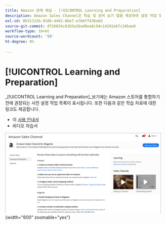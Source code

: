 ```yaml
---
title: Amazon 판매 채널 - [!UICONTROL Learning and Preparation]
description: Amazon Sales Channel은 학습 및 준비 보기 탭을 제공하여 설정 작업 및 정보 리소스 목록에 쉽게 액세스할 수 있습니다.
exl-id: 0b31132b-9106-4492-8be7-e784ff436a6d
source-git-commit: df26834c81b5e26ad0ea8c94c14292eb7c24bae8
workflow-type: tm+mt
source-wordcount: '59'
ht-degree: 0%

---
```


# [!UICONTROL Learning and Preparation]

_[!UICONTROL Learning and Preparation]_보기에는 Amazon 스토어를 통합하기 전에 권장되는 사전 설정 작업 목록이 표시됩니다. 또한 다음과 같은 학습 자료에 대한 링크도 제공합니다.

- 이 [사용 안내서](./overview.md)
- 비디오 자습서

![학습 및 준비 보기](assets/learning-preparation.png){width="600" zoomable="yes"}

